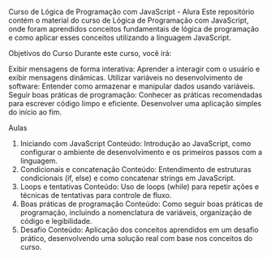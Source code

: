 Curso de Lógica de Programação com JavaScript - Alura
Este repositório contém o material do curso de Lógica de Programação com JavaScript, onde foram aprendidos conceitos fundamentais de lógica de programação e como aplicar esses conceitos utilizando a linguagem JavaScript.

Objetivos do Curso
Durante este curso, você irá:

Exibir mensagens de forma interativa: Aprender a interagir com o usuário e exibir mensagens dinâmicas.
Utilizar variáveis no desenvolvimento de software: Entender como armazenar e manipular dados usando variáveis.
Seguir boas práticas de programação: Conhecer as práticas recomendadas para escrever código limpo e eficiente.
Desenvolver uma aplicação simples do início ao fim.

Aulas
1. Iniciando com JavaScript
Conteúdo: Introdução ao JavaScript, como configurar o ambiente de desenvolvimento e os primeiros passos com a linguagem.
2. Condicionais e concatenação
Conteúdo: Entendimento de estruturas condicionais (if, else) e como concatenar strings em JavaScript.
3. Loops e tentativas
Conteúdo: Uso de loops (while) para repetir ações e técnicas de tentativas para controle de fluxo.
4. Boas práticas de programação
Conteúdo: Como seguir boas práticas de programação, incluindo a nomenclatura de variáveis, organização de código e legibilidade.
5. Desafio
Conteúdo: Aplicação dos conceitos aprendidos em um desafio prático, desenvolvendo uma solução real com base nos conceitos do curso.
